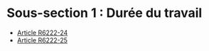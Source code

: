 # Sous-section 1 : Durée du travail

* [Article R6222-24](./LEGIARTI000018524115.md)
* [Article R6222-25](./LEGIARTI000018524113.md)
